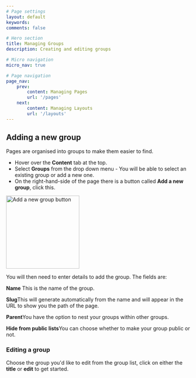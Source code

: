 ```yaml
---
# Page settings
layout: default
keywords:
comments: false

# Hero section
title: Managing Groups
description: Creating and editing groups

# Micro navigation
micro_nav: true

# Page navigation
page_nav:
    prev:
        content: Managing Pages
        url: '/pages'
    next:
        content: Managing Layouts
        url: '/layouts'
---
```


<h2 id="page-section1">Adding a new group</h2>
<p>Pages are organised into groups to make them easier to find.</p>
<ul>
    <li>Hover over the <strong>Content</strong> tab at the top.</li>
    <li>Select <strong>Groups</strong> from the drop down menu - You will be able to select an existing group or add a new one.</li> 
    <li>On the right-hand-side of the page there is a button called <strong>Add a new group</strong>, click this.</li>
</ul>
<img src="../images/new-group.png" style="width:200px" alt="Add a new group button">

<p>You will then need to enter details to add the group. The fields are:</p>
<div class="callout callout--info">
    <p><strong>Name</strong> This is the name of the group.</p>
    <p><strong>Slug</strong>This will generate automatically from the name and will appear in the URL to show you the path of the page.</p>
    <p><strong>Parent</strong>You have the option to nest your groups within other groups.</p>
    <p><strong>Hide from public lists</strong>You can choose whether to make your group public or not.</p>
</div>
<h3 id="group-subsection">Editing a group</h3>
<p>Choose the group you'd like to edit from the group list, click on either the <strong>title</strong> or <strong>edit</strong> to get started.</p>






